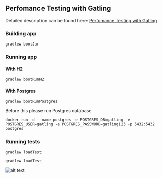 ## Perfomance Testing with Gatling

Detailed description can be found here: [Perfomance Testing with Gatling](https://piotrminkowski.wordpress.com/2018/01/18/perfomance-testing-with-gatling/)

### Building app
`gradlew bootJar`

### Running app
#### With H2
`gradlew bootRunH2`
#### With Postgres
`gradlew bootRunPostgres`

Before this please run Postgres database

`docker run -d --name postgres -e POSTGRES_DB=gatling -e POSTGRES_USER=gatling -e POSTGRES_PASSWORD=gatling123 -p 5432:5432 postgres`


### Running tests
`gradlew loadTest`

`gradlew loadTest`

![alt text](https://github.com/agardecki/sample-gatling-load-tests/tree/master/img/gradle-tasks.png "Gradle tasks")
